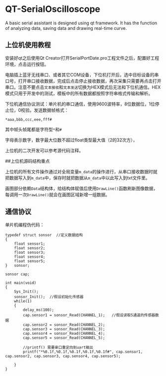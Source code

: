 # QT-SerialOscilloscope
A basic serial assistant is designed using qt framework. It has the function of analyzing data, saving data and drawing real-time curve.

## 上位机使用教程

安装好qt之后使用Qt Creator打开SerialPortDate.pro工程文件之后，配置好工程环境，点击运行按钮。

电脑插上蓝牙无线串口、或者其它COM设备，下位机打开后，选中目标设备的串口号，打开串口接收数据，完成后点击停止接收数据，再次采集只需要再点击打开串口。注意不要点击`文本接收`和`文本发送`切换为HEX模式后无法和下位机通信。HEX模式只用于开发中的测试，模板中的所有数据都按照字符串格式传输和解析。

下位机通信协议测试：单片机的串口通信，使用9600波特率，8位数据位，1位停止位，0校验。发送数据帧格式：

```
*aaa,bbb,ccc,eee,fff#
```

其中帧头帧尾都是字符型`*`和`#`

字母表示数字，数字最大位数不超过float类型最大值（2的32次方），

上位机的二次开发可以参考源代码注释。



##上位机源码结构重点

上位机的所有文件操作通过对全局变量`m_data`的操作进行，从串口接收数据时就把数据写入到`m_data`中，保存时就把数据从`m_data`中以此写入到txt文件里。

画图部分依赖`Data`结构体，给结构体赋值后使用`DrawLine()`函数刷新图像数据，每调用一次`DrawLine()`就会在画图区域新增一组数据。



## 通信协议

单片机编程伪代码：

```\
typedef struct sonsor  //定义数据结构
{
    float sensor1;
    float sensor2;
    float sensor3;
    float sensor4;
    float sensor5;
}	sonsor;

sonsor cap;

int main(void)
{
    Sys_Init();
    sonsor_Init();	//假设初始化传感器
    while(1)
    {
        delay_ms(100);
        cap.sensor1 = sonsor_Read(CHANNEL_1);	//假设读取5通道的传感器数据
        cap.sensor2 = sonsor_Read(CHANNEL_2);
        cap.sensor3 = sonsor_Read(CHANNEL_3);
        cap.sensor4 = sonsor_Read(CHANNEL_4);
        cap.sensor5 = sonsor_Read(CHANNEL_5);
        
        //printf() 需要串口重定向到uart输出
        printf("*%0.1f,%0.1f,%0.1f,%0.1f,%0.1f#", cap.sensor1, cap.sensor2, cap.sensor3, cap.sensor4, cap.sensor5);
        
    }
}
```
